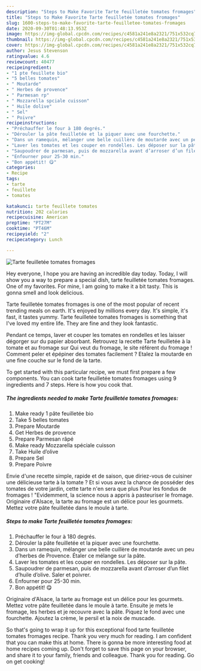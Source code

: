 ```yaml
---
description: "Steps to Make Favorite Tarte feuilletée tomates fromages"
title: "Steps to Make Favorite Tarte feuilletée tomates fromages"
slug: 1600-steps-to-make-favorite-tarte-feuilletee-tomates-fromages
date: 2020-09-30T01:48:13.953Z
image: https://img-global.cpcdn.com/recipes/c4581a241e8a2321/751x532cq70/tarte-feuilletee-tomates-fromages-photo-principale-de-la-recette.jpg
thumbnail: https://img-global.cpcdn.com/recipes/c4581a241e8a2321/751x532cq70/tarte-feuilletee-tomates-fromages-photo-principale-de-la-recette.jpg
cover: https://img-global.cpcdn.com/recipes/c4581a241e8a2321/751x532cq70/tarte-feuilletee-tomates-fromages-photo-principale-de-la-recette.jpg
author: Jesus Stevenson
ratingvalue: 4.6
reviewcount: 40477
recipeingredient:
- "1 pte feuillete bio"
- "5 belles tomates"
- " Moutarde"
- " Herbes de provence"
- " Parmesan rp"
- " Mozzarella spciale cuisson"
- " Huile dolive"
- " Sel"
- " Poivre"
recipeinstructions:
- "Préchauffer le four à 180 degrés."
- "Dérouler la pâte feuilletée et la piquer avec une fourchette."
- "Dans un ramequin, mélanger une belle cuillère de moutarde avec un peu d’herbes de Provence. Étaler ce mélange sur la pâte."
- "Laver les tomates et les couper en rondelles. Les déposer sur la pâte."
- "Saupoudrer de parmesan, puis de mozzarella avant d’arroser d’un filet d’huile d’olive. Saler et poivrer."
- "Enfourner pour 25-30 min."
- "Bon appétit! 😋"
categories:
- Recipe
tags:
- tarte
- feuillete
- tomates

katakunci: tarte feuillete tomates 
nutrition: 202 calories
recipecuisine: American
preptime: "PT27M"
cooktime: "PT46M"
recipeyield: "2"
recipecategory: Lunch

---
```



![Tarte feuilletée tomates fromages](https://img-global.cpcdn.com/recipes/c4581a241e8a2321/751x532cq70/tarte-feuilletee-tomates-fromages-photo-principale-de-la-recette.jpg)

Hey everyone, I hope you are having an incredible day today. Today, I will show you a way to prepare a special dish, tarte feuilletée tomates fromages. One of my favorites. For mine, I am going to make it a bit tasty. This is gonna smell and look delicious.

Tarte feuilletée tomates fromages is one of the most popular of recent trending meals on earth. It's enjoyed by millions every day. It's simple, it's fast, it tastes yummy. Tarte feuilletée tomates fromages is something that I've loved my entire life. They are fine and they look fantastic.

Pendant ce temps, laver et couper les tomates en rondelles et les laisser dégorger sur du papier absorbant. Retrouvez la recette Tarte feuilletée à la tomate et au fromage sur Qui veut du fromage, le site référent du fromage ! Comment peler et épépiner des tomates facilement ? Etalez la moutarde en une fine couche sur le fond de la tarte.


To get started with this particular recipe, we must first prepare a few components. You can cook tarte feuilletée tomates fromages using 9 ingredients and 7 steps. Here is how you cook that.

<!--inarticleads1-->

##### The ingredients needed to make Tarte feuilletée tomates fromages:

1. Make ready 1 pâte feuilletée bio
1. Take 5 belles tomates
1. Prepare  Moutarde
1. Get  Herbes de provence
1. Prepare  Parmesan râpé
1. Make ready  Mozzarella spéciale cuisson
1. Take  Huile d’olive
1. Prepare  Sel
1. Prepare  Poivre


Envie d&#39;une recette simple, rapide et de saison, que diriez-vous de cuisiner une délicieuse tarte à la tomate ? Et si vous avez la chance de posséder des tomates de votre jardin, cette tarte n&#39;en sera que plus Pour les fondus de fromages ! &#34;Evidemment, la science nous a appris à pasteuriser le fromage. Originaire d&#39;Alsace, la tarte au fromage est un délice pour les gourmets. Mettez votre pâte feuilletée dans le moule à tarte. 

<!--inarticleads2-->

##### Steps to make Tarte feuilletée tomates fromages:

1. Préchauffer le four à 180 degrés.
1. Dérouler la pâte feuilletée et la piquer avec une fourchette.
1. Dans un ramequin, mélanger une belle cuillère de moutarde avec un peu d’herbes de Provence. Étaler ce mélange sur la pâte.
1. Laver les tomates et les couper en rondelles. Les déposer sur la pâte.
1. Saupoudrer de parmesan, puis de mozzarella avant d’arroser d’un filet d’huile d’olive. Saler et poivrer.
1. Enfourner pour 25-30 min.
1. Bon appétit! 😋


Originaire d&#39;Alsace, la tarte au fromage est un délice pour les gourmets. Mettez votre pâte feuilletée dans le moule à tarte. Ensuite je mets le fromage, les herbes et je recouvre avec la pâte. Piquez le fond avec une fourchette. Ajoutez la crème, le persil et la noix de muscade. 

So that's going to wrap it up for this exceptional food tarte feuilletée tomates fromages recipe. Thank you very much for reading. I am confident that you can make this at home. There is gonna be more interesting food at home recipes coming up. Don't forget to save this page on your browser, and share it to your family, friends and colleague. Thank you for reading. Go on get cooking!
